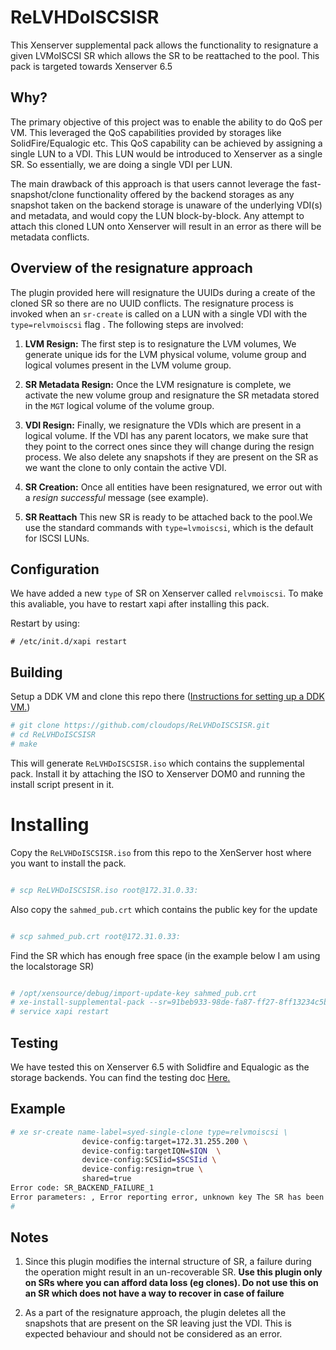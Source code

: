 # ReLVHDoISCSISR

This Xenserver supplemental pack allows the functionality to resignature a
given LVMoISCSI SR which allows the SR to be reattached to the pool. This pack
is targeted towards Xenserver 6.5


## Why? 

The primary objective of this project was to enable the ability to do QoS per
VM.  This leveraged the QoS capabilities provided by storages like
SolidFire/Equalogic etc.  This QoS capability can be achieved by assigning a
single LUN to a VDI. This LUN would be introduced to Xenserver as a single SR.
So essentially, we are doing a single VDI per LUN.

The main drawback of this approach is that users cannot leverage the
fast-snapshot/clone functionality offered by the backend storages as any
snapshot taken on the backend storage is unaware of the underlying VDI(s) and
metadata, and would copy the LUN block-by-block. Any attempt to attach this
cloned LUN onto Xenserver will result in an error as there will be metadata
conflicts.

## Overview of the resignature approach

The plugin provided here will resignature the UUIDs during a create of
the cloned SR so there are no UUID conflicts. The resignature process is
invoked when an `sr-create` is called on a LUN with a single VDI with the
`type=relvmoiscsi` flag . The following steps are involved:

1. **LVM Resign:** The first step is to resignature the LVM volumes, We generate
   unique ids for the LVM physical volume, volume group and logical volumes
   present in the LVM volume group.

1. **SR Metadata Resign:** Once the LVM resignature is complete, we activate
   the new volume group and resignature the SR metadata stored in the `MGT`
   logical volume of the volume group.

1. **VDI Resign:** Finally, we resignature the VDIs which are present in a
   logical volume. If the VDI has any parent locators, we make sure that they
   point to the correct ones since they will change during the resign process.  We
   also delete any snapshots if they are present on the SR as we want the clone
   to only contain the active VDI. 

1. **SR Creation:** Once all entities have been resignatured, we error out with 
   a _resign successful_ message (see example).

1. **SR Reattach** This new SR is ready to be attached back to the pool.We  use
   the standard commands with  `type=lvmoiscsi`, which is the default for ISCSI
   LUNs.

## Configuration 

We have added a new `type` of SR on Xenserver called `relvmoiscsi`. To make this 
avaliable, you have to restart xapi after installing this pack.

Restart by using:

```
# /etc/init.d/xapi restart
```

## Building 

Setup a DDK VM and clone this repo there ([Instructions for setting up a DDK VM.](http://support.citrix.com/servlet/KbServlet/download/38324-102-714674/XenServer-6.5.0_Supplemental%20Packs%20and%20the%20DDK%20Guide.pdf))

``` bash
# git clone https://github.com/cloudops/ReLVHDoISCSISR.git
# cd ReLVHDoISCSISR
# make
```

This will generate `ReLVHDoISCSISR.iso` which contains the supplemental pack.
Install it by attaching the ISO to Xenserver DOM0 and running the install
script present in it. 

# Installing
Copy the `ReLVHDoISCSISR.iso` from this repo to the XenServer host where you want to install the pack. 

```bash

# scp ReLVHDoISCSISR.iso root@172.31.0.33:

```

Also copy the `sahmed_pub.crt` which contains the public key for the update
```bash

# scp sahmed_pub.crt root@172.31.0.33:

```

Find the SR which has enough free space (in the example below I am using the localstorage SR)

```bash

# /opt/xensource/debug/import-update-key sahmed_pub.crt
# xe-install-supplemental-pack --sr=91beb933-98de-fa87-ff27-8ff13234c5b6 ReLVHDoISCSISR.iso
# service xapi restart

```

## Testing

We have tested this on Xenserver 6.5 with Solidfire and Equalogic as the storage
backends. You can find the testing doc [Here.](docs/xenserver-testing.pdf)

## Example 

```bash
# xe sr-create name-label=syed-single-clone type=relvmoiscsi \
                device-config:target=172.31.255.200 \
                device-config:targetIQN=$IQN  \
                device-config:SCSIid=$SCSIid \
                device-config:resign=true \
                shared=true 
Error code: SR_BACKEND_FAILURE_1
Error parameters: , Error reporting error, unknown key The SR has been successfully resigned. Use the lvmoiscsi type to attach it,
#
```

## Notes
1. Since this plugin modifies the internal structure of SR, a failure during the operation might result in an un-recoverable SR. **Use this plugin only on 
SRs where you can afford data loss (eg clones). Do not use this on an SR which does not have a way to recover in case of failure**

1. As a part of the resignature approach, the plugin deletes all the snapshots that are present on the SR leaving just the VDI. This is expected behaviour 
and should not be considered as an error.
